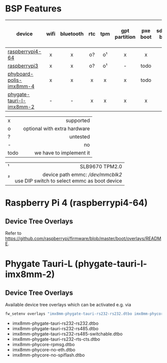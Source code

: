 # BSP Features
| device                                                                                             | wifi  | bluetooth |  rtc  |  tpm  | gpt partition | pxe boot | sdcard boot | emmc boot | uart (uboot + linux) | PoR detect | Hardware Watchdog |
| -------------------------------------------------------------------------------------------------- | :---: | :-------: | :---: | :---: | :-----------: | :------: | :---------: | :-------: | :------------------: | :--------: | :---------------: |
| [raspberrypi4-64](https://www.raspberrypi.org/)                                                    |   x   |     x     |  o?   |  o¹   |       x       |    x     |      x      |     -     |          x           |     x      |         x         |
| [raspberrypi3](https://www.raspberrypi.org/)                                                       |   x   |     x     |  o?   |  o¹   |       -       |   todo   |      x      |     -     |          x           |     ?      |         ?         |
| [phyboard-polis-imx8mm-4](https://www.phytec.eu/product-eu/single-board-computer/phyboard-polis/)  |   x   |     x     |   x   |   x   |       x       |   todo   |      x      |     ?     |          x           |     x      |         ?         |
| [phygate-tauri-l-imx8mm-2](https://www.phytec.eu/en/produkte/fertige-geraete-oem/phygate-tauri-l/) |   -   |     -     |   x   |   x   |       x       |   x      |      x      |    x²     |          x           |     x      |         x         |

|      |                              |
| ---- | ---------------------------: |
| x    |                    supported |
| o    | optional with extra hardware |
| ?    |                     untested |
| -    |                           no |
| todo |      we have to implement it |

|     |                                                                                                                                                                |
| --- | ----------------------------------------------------------------------------------: |
| ¹   |                                                                      SLB9670 TPM2.0 |
| ²   | device path emmc: */dev/mmcblk2* <br/> use DIP switch to select emmc as boot device |

# Raspberry Pi 4 (raspberrypi4-64)
## Device Tree Overlays
Refer to https://github.com/raspberrypi/firmware/blob/master/boot/overlays/README.


# Phygate Tauri-L (phygate-tauri-l-imx8mm-2)
## Device Tree Overlays
Available device tree overlays which can be activated e.g. via
```sh
fw_setenv overlays "imx8mm-phygate-tauri-rs232-rs232.dtbo imx8mm-phycore-no-eth.dtbo"
```
- imx8mm-phygate-tauri-rs232-rs232.dtbo
- imx8mm-phygate-tauri-rs232-rs485.dtbo
- imx8mm-phygate-tauri-rs232-rs485-switchable.dtbo
- imx8mm-phygate-tauri-rs232-rts-cts.dtbo
- imx8mm-phycore-rpmsg.dtbo
- imx8mm-phycore-no-eth.dtbo
- imx8mm-phycore-no-spiflash.dtbo
